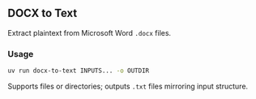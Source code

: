 ## DOCX to Text

Extract plaintext from Microsoft Word `.docx` files.

### Usage

```bash
uv run docx-to-text INPUTS... -o OUTDIR
```

Supports files or directories; outputs `.txt` files mirroring input structure.



